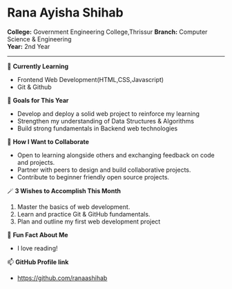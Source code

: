 
# Rana Ayisha Shihab

**College:** Government Engineering College,Thrissur 
**Branch:**  Computer Science & Engineering  
**Year:**    2nd Year 

---

🌱 **Currently Learning**  
- Frontend Web Development(HTML,CSS,Javascript)
- Git & Github

🎯 **Goals for This Year**  
- Develop and deploy a solid web project to reinforce my learning
- Strengthen my understanding of Data Structures & Algorithms 
- Build strong fundamentals in Backend web technologies

👯 **How I Want to Collaborate**  
- Open to learning alongside others and exchanging feedback on code and projects.  
- Partner with peers to design and build collaborative projects.
- Contribute to  beginner friendly open source projects.

🪄 **3 Wishes to Accomplish This Month**  
1. Master the basics of web development.
2. Learn and practice Git & GitHub fundamentals.
3. Plan and outline my first web development project

💬 **Fun Fact About Me**  
- I love reading!

📫 **GitHub Profile link**
- https://github.com/ranaashihab
